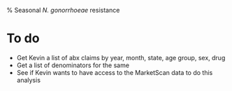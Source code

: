 % Seasonal *N. gonorrhoeae* resistance

# To do

- Get Kevin a list of abx claims by year, month, state, age group, sex, drug
- Get a list of denominators for the same
- See if Kevin wants to have access to the MarketScan data to do this analysis
